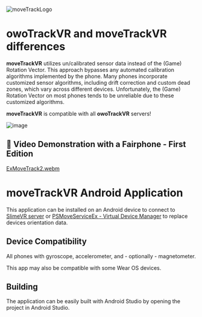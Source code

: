 ![moveTrackLogo](https://github.com/Timocop/moveTrackVR/assets/22834512/b2c49134-e064-408c-800b-4175f71689d9)

# owoTrackVR and moveTrackVR differences
**moveTrackVR** utilizes un/calibrated sensor data instead of the (Game) Rotation Vector. This approach bypasses any automated calibration algorithms implemented by the phone. Many phones incorporate customized sensor algorithms, including drift correction and custom dead zones, which vary across different devices. Unfortunately, the (Game) Rotation Vector on most phones tends to be unreliable due to these customized algorithms.

**moveTrackVR** is compatible with all **owoTrackVR** servers!

![image](https://github.com/Timocop/moveTrackVR/assets/22834512/666156d0-fbd3-49e3-a637-892e87fd83ef)

## 🎥 Video Demonstration with a Fairphone - First Edition
[ExMoveTrack2.webm](https://github.com/Timocop/moveTrackVR/assets/22834512/5a5642d6-e2bc-4e15-8ace-cd44cdaf94ef)


# moveTrackVR Android Application
This application can be installed on an Android device to connect to [SlimeVR server](https://github.com/SlimeVR/SlimeVR-Server) or [PSMoveServiceEx - Virtual Device Manager](https://github.com/Timocop/PSMoveServiceEx-Virtual-Device-Manager) to replace devices orientation data.

## Device Compatibility
All phones with gyroscope, accelerometer, and - optionally - magnetometer.

This app may also be compatible with some Wear OS devices.

## Building
The application can be easily built with Android Studio by opening the project in Android Studio.
